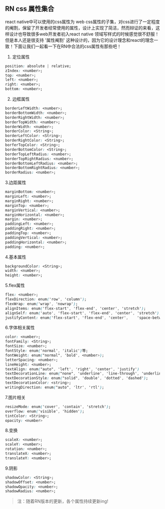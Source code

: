 ## RN css 属性集合 ##
react native中可以使用的css属性为 web css属性的子集，对css进行了一定程度的阉割，保留了开发者经常使用的属性，设计上实现了简洁，然而辩证的来看，这样设计也导致很多web开发者初入react native 领域写样式的时候感觉很不舒服！但是本人还是很支持 '属性阉割' 这种设计的，因为它的设计理念和react的理念一致！下面让我们一起看一下在RN中合法的css属性有那些吧！  

1. 定位属性

```css
position: absolute | relative;
zIndex: <number>;
top: <number>;  
left: <number>;  
right: <number>;  
bottom: <number>; 
```

2. 边框属性 

```css
borderLeftWidth: <number>;
borderBottomWidth: <number>;
borderRightWidth: <number>;
borderTopWidth: <number>;
borderWidth: <number>;
borderColor: <String>;
borderLeftColor: <String>;
borderRightColor: <String>;
borferTopColor: <String>;
borderBottomColor: <String>;
borderTopLeftRadius: <number>;
borderTopRightRadius: <number>;
borderBottomLeftRadius: <number>;
borderBottomRightRadius: <number>;
borderRadius: <number>;
```

3.边距属性  

```css
marginBottom: <number>;
marginLeft: <number>;
marginRight: <number>;
marginTop: <number>;
marginVertical: <number>;
marginHorizontal: <number>;
margin: <number>; 
paddingLeft: <number>;   
paddingRight: <number>;   
paddingTop: <number>;   
paddingVertical: <number>; 
paddingHorizontal: <number>;   
padding: <number>;  
```
	
4.基本属性
	
```css
backgroundColor: <String>;
width: <number>;
height: <number>;
```
5.flex属性

```css
flex: <number>; 
flexDirection: enum('row', 'column');
flexWrap: enum('wrap', 'nowrap'); 
alignItems: enum('flex-start', 'flex-end', 'center', 'stretch'); 
alignSelf: enum('auto', 'flex-start', 'flex-end', 'center', 'stretch');
justifyContent: enum('flex-start', 'flex-end', 'center', 	'space-between', 'space-around');
```

6.字体相关属性

```css
color: <number>;
fontFamily: <String>;
fontSize: <number>;
fontStyle: enum('normal', 'italic')等;
fontWeight: enum("normal", 'bold', <number>);
letterSpacing: <number>;
lineHeight: <number>;
textAlign: enum("auto", 'left', 'right', 'center', 'justify')
textDecorationLine: enum("none", 'underline', 'line-through', 'underline line-through');
textDecorationStyle: enum("solid", 'double', 'dotted', 'dashed');
textDecorationColor: <string>;
writingDirection: enum("auto", 'ltr', 'rtl');
```

7.图片相关

```css
resizeMode: enum('cover', 'contain', 'stretch');
overflow: enum('visible', 'hidden');
tintColor: <String>;
opacity: <number>
```

8.变换

```css
scaleX: <number>;
scaleY: <number>;
rotation: <number>;
translateX: <number>;
translateY: <number>;
```

9.阴影

```css
shadowColor: <String>;
shadowOffset: <number>;
shadowOpacity: <number>;
shadowRadius: <number>;
```

> 注：随着RN版本的更新，各个属性持续更新ing!
	

